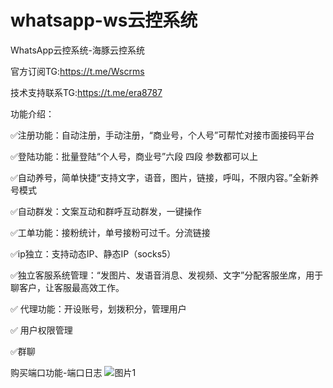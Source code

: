 # whatsapp-ws云控系统
WhatsApp云控系统-海豚云控系统

官方订阅TG:https://t.me/Wscrms

技术支持联系TG:https://t.me/era8787


功能介绍：

✅注册功能：自动注册，手动注册，“商业号，个人号”可帮忙对接市面接码平台

✅登陆功能：批量登陆“个人号，商业号”六段 四段 参数都可以上

✅自动养号，简单快捷“支持文字，语音，图片，链接，呼叫，不限内容。”全新养号模式

✅自动群发：文案互动和群呼互动群发，一键操作

✅工单功能：接粉统计，单号接粉可过千。分流链接

✅ip独立：支持动态IP、静态IP（socks5） 

✅独立客服系统管理：“发图片、发语音消息、发视频、文字”分配客服坐席，用于聊客户，让客服最高效工作。

✅ 代理功能：开设账号，划拨积分，管理用户 

✅ 用户权限管理

✅群聊

购买端口功能-端口日志
![图片1](https://github.com/ERA7777/whatsapp-ws/assets/112697571/2bee1648-dfc2-4125-9ffa-d12ad30bc747)
